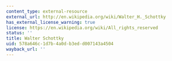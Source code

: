```yaml
---
content_type: external-resource
external_url: http://en.wikipedia.org/wiki/Walter_H._Schottky
has_external_license_warning: true
license: https://en.wikipedia.org/wiki/All_rights_reserved
status: ''
title: Walter Schottky
uid: 578a646c-1d7b-4a0d-b3ed-d007143a4504
wayback_url: ''
---
```

